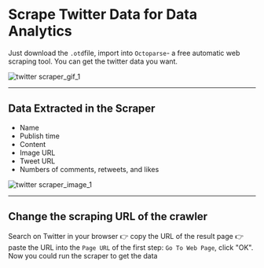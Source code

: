 # Scrape Twitter Data for Data Analytics

Just download the `.otd`file, import into `Octoparse`- a free automatic web scraping tool. You can get the twitter data you want.

![twitter scraper_gif_1](https://github.com/octoparse/scrape-twitter-data/blob/master/1.gif)

---

## Data Extracted in the Scraper
* Name
* Publish time
* Content
* Image URL
* Tweet URL
* Numbers of comments, retweets, and likes

![twitter scraper_image_1](https://github.com/octoparse/scrape-twitter-data/blob/master/1%20scraping%20tweets.png)

---

 ## Change the scraping URL of the crawler
 Search on Twitter in your browser 👉 copy the URL of the result page 👉 paste the URL into the `Page URL` of the first step: `Go To Web Page`, click "OK". Now you could run the scraper to get the data 
 
